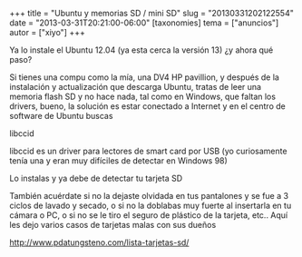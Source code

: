+++
title = "Ubuntu y memorias SD / mini SD"
slug = "20130331202122554"
date = "2013-03-31T20:21:00-06:00"
[taxonomies]
tema = ["anuncios"]
autor = ["xiyo"]
+++

Ya lo instale el Ubuntu 12.04 (ya esta cerca la versión 13) ¿y ahora qué
paso?

Si tienes una compu como la mía, una DV4 HP pavillion, y después de la
instalación y actualización que descarga Ubuntu, tratas de leer una
memoria flash SD y no hace nada, tal como en Windows, que faltan los
drivers, bueno, la solución es estar conectado a Internet y en el centro
de software de Ubuntu buscas

libccid

libccid es un driver para lectores de smart card por USB (yo
curiosamente tenía una y eran muy difíciles de detectar en Windows 98)

Lo instalas y ya debe de detectar tu tarjeta SD

También acuérdate si no la dejaste olvidada en tus pantalones y se fue a
3 ciclos de lavado y secado, o si no la doblabas muy fuerte al
insertarla en tu cámara o PC, o si no se le tiro el seguro de plástico
de la tarjeta, etc.. Aquí les dejo varios casos de tarjetas malas con
sus dueños

<a href="http://www.pdatungsteno.com/lista-tarjetas-sd/">http://www.pdatungsteno.com/lista-tarjetas-sd/</a>

